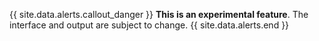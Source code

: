 {{ site.data.alerts.callout_danger }}
**This is an experimental feature**. The interface and output are subject to change.
{{ site.data.alerts.end }}
